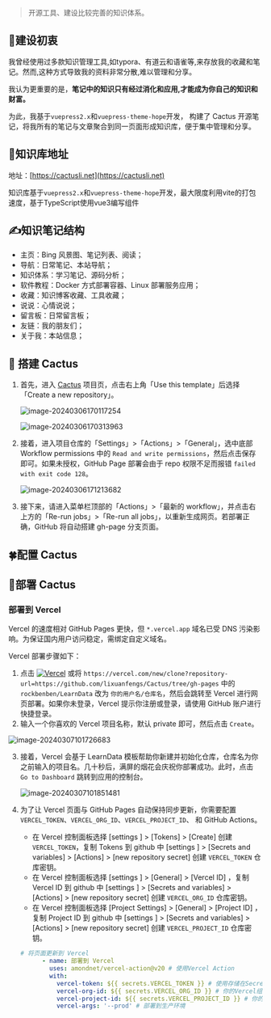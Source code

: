> 开源工具、建设比较完善的知识体系。

## 🌈建设初衷

我曾经使用过多款知识管理工具,如typora、有道云和语雀等,来存放我的收藏和笔记。然而,这种方式导致我的资料非常分散,难以管理和分享。

我认为更重要的是，**笔记中的知识只有经过消化和应用,才能成为你自己的知识和财富。**

为此，我基于`vuepress2.x`和`vuepress-theme-hope`开发， 构建了 Cactus 开源笔记，将我所有的笔记与文章聚合到同一页面形成知识库，便于集中管理和分享。

## 📑知识库地址

地址：[https://cactusli.net](https://cactusli.net)

知识库基于`vuepress2.x`和`vuepress-theme-hope`开发，最大限度利用vite的打包速度，基于TypeScript使用vue3编写组件

## ✍知识笔记结构

- 主页：Bing 风景图、笔记列表、阅读；
- 导航：日常笔记、本站导航；
- 知识体系：学习笔记、源码分析；
- 软件教程：Docker 方式部署容器、Linux 部署服务应用；
- 收藏：知识博客收藏、工具收藏；
- 说说：心情说说；
- 留言板：日常留言板；
- 友链：我的朋友们；
- 关于我：本站信息；

## 🔨 搭建 Cactus

1. 首先，进入 [Cactus](https://github.com/lixuanfengs/Cactus) 项目页，点击右上角「Use this template」后选择「Create a new repository」。

   ![image-20240306170117254](https://lixuanfengs.github.io/blog-images/cactus-blogs/image-20240306170117254.png)

   ![image-20240306170313963](https://lixuanfengs.github.io/blog-images/cactus-blogs/image-20240306170313963.png)

2. 接着，进入项目仓库的「Settings」>「Actions」>「General」，选中底部 Workflow permissions 中的 `Read and write permissions`，然后点击保存即可。如果未授权，GitHub Page 部署会由于 repo 权限不足而报错 `failed with exit code 128`。

   ![image-20240306171213682](https://lixuanfengs.github.io/blog-images/cactus-blogs/image-20240306171213682.png)

3. 接下来，请进入菜单栏顶部的「Actions」>「最新的 workflow」，并点击右上方的「Re-run jobs」>「Re-run all jobs」，以重新生成网页。若部署正确，GitHub 将自动搭建 gh-page 分支页面。

## 🍀配置 Cactus



## 🎯部署 Cactus

### 部署到 Vercel

Vercel 的速度相对 GitHub Pages 更快，但 `*.vercel.app` 域名已受 DNS 污染影响。为保证国内用户访问稳定，需绑定自定义域名。

Vercel 部署步骤如下：

1. 点击 [![Vercel](https://lixuanfengs.github.io/blog-images/cactus-blogs/68747470733a2f2f76657263656c2e636f6d2f627574746f6e)](https://vercel.com/new/clone?repository-url=https://github.com/lixuanfengs/Cactus/tree/gh-pages) 或将 `https://vercel.com/new/clone?repository-url=https://github.com/lixuanfengs/Cactus/tree/gh-pages` 中的 `rockbenben/LearnData` 改为 `你的用户名/仓库名`，然后会跳转至 Vercel 进行网页部署。如果你未登录，Vercel 提示你注册或登录，请使用 GitHub 账户进行快捷登录。
2. 输入一个你喜欢的 Vercel 项目名称，默认 private 即可，然后点击 `Create`。

![image-20240307101726683](https://lixuanfengs.github.io/blog-images/cactus-blogs/image-20240307101726683.png)

3. 接着，Vercel 会基于 LearnData 模板帮助你新建并初始化仓库，仓库名为你之前输入的项目名。几十秒后，满屏的烟花会庆祝你部署成功。此时，点击 `Go to Dashboard` 跳转到应用的控制台。

   ![image-20240307101851481](https://lixuanfengs.github.io/blog-images/cactus-blogs/image-20240307101851481.png)

4. 为了让 Vercel 页面与 GitHub Pages 自动保持同步更新，你需要配置 `VERCEL_TOKEN`、`VERCEL_ORG_ID`、`VERCEL_PROJECT_ID`、 和 GitHub Actions。

   - 在 Vercel  控制面板选择 [settings ]  >  [Tokens]  > [Create] 创建  `VERCEL_TOKEN`，复制 Tokens 到 github 中 [settings ]  >  [Secrets and variables]  >  [Actions]  >  [new repository secret] 创建 `VERCEL_TOKEN` 仓库密钥。
   - 在 Vercel  控制面板选择 [settings ]  >  [General]  >  [Vercel ID]  ，复制 Vercel ID 到 github 中 [settings ]  >  [Secrets and variables]  >  [Actions]  >  [new repository secret] 创建 `VERCEL_ORG_ID` 仓库密钥。
   - 在 Vercel  控制面板选择 [Project Settings]  >  [General]  >  [Project ID]  ，复制 Project ID 到 github 中 [settings ]  >  [Secrets and variables]  >  [Actions]  >  [new repository secret] 创建 `VERCEL_PROJECT_ID` 仓库密钥。

   ```yaml
   # 将页面更新到 Vercel
         - name: 部署到 Vercel
           uses: amondnet/vercel-action@v20 # 使用Vercel Action
           with:
             vercel-token: ${{ secrets.VERCEL_TOKEN }} # 使用存储在Secrets的Vercel Token
             vercel-org-id: ${{ secrets.VERCEL_ORG_ID }} # 你的Vercel组织ID
             vercel-project-id: ${{ secrets.VERCEL_PROJECT_ID }} # 你的Vercel项目ID
             vercel-args: '--prod' # 部署到生产环境
   
   ```

